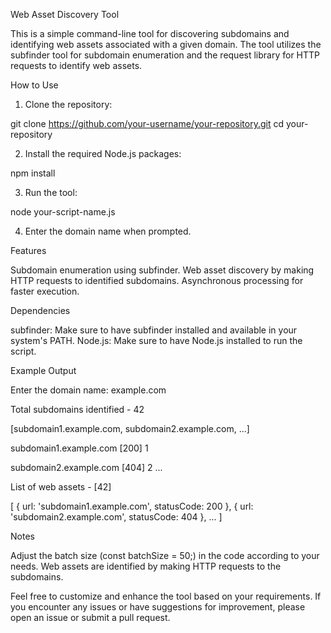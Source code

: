 
Web Asset Discovery Tool

This is a simple command-line tool for discovering subdomains and identifying web assets associated with a given domain. The tool utilizes the subfinder tool for subdomain enumeration and the request library for HTTP requests to identify web assets.

How to Use

1. Clone the repository:

git clone https://github.com/your-username/your-repository.git
cd your-repository

2. Install the required Node.js packages:

npm install

3. Run the tool:

node your-script-name.js

4. Enter the domain name when prompted.

Features

Subdomain enumeration using subfinder.
Web asset discovery by making HTTP requests to identified subdomains.
Asynchronous processing for faster execution.

Dependencies

subfinder: Make sure to have subfinder installed and available in your system's PATH.
Node.js: Make sure to have Node.js installed to run the script.

Example Output

Enter the domain name: example.com

Total subdomains identified - 42

 [subdomain1.example.com, subdomain2.example.com, ...]
 

subdomain1.example.com [200]    1

subdomain2.example.com [404]    2
...

List of web assets - [42]

 [
   { url: 'subdomain1.example.com', statusCode: 200 },
   { url: 'subdomain2.example.com', statusCode: 404 },
   ...
 ]

Notes

Adjust the batch size (const batchSize = 50;) in the code according to your needs.
Web assets are identified by making HTTP requests to the subdomains.


Feel free to customize and enhance the tool based on your requirements. If you encounter any issues or have suggestions for improvement, please open an issue or submit a pull request.
